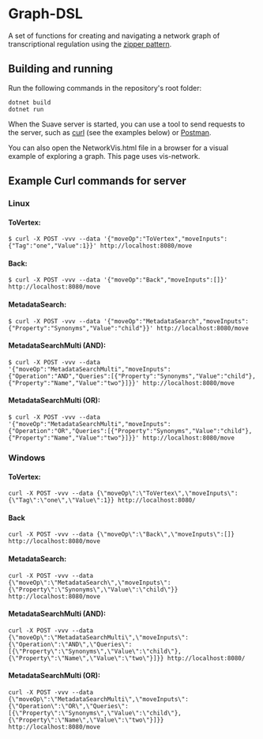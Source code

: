 # Graph-DSL
A set of functions for creating and navigating a network graph of transcriptional regulation using the [zipper pattern](https://en.wikipedia.org/wiki/Zipper_(data_structure)).

## Building and running
Run the following commands in the repository's root folder:
```
dotnet build
dotnet run
```
When the Suave server is started, you can use a tool to send requests to the server, such as [curl](https://curl.se/) (see the examples below) or [Postman](https://www.postman.com/).

You can also open the NetworkVis.html file in a browser for a visual example of exploring a graph. This page uses vis-network.

## Example Curl commands for server
### Linux
#### ToVertex:
```
$ curl -X POST -vvv --data '{"moveOp":"ToVertex","moveInputs":{"Tag":"one","Value":1}}' http://localhost:8080/move
```
#### Back:
```
$ curl -X POST -vvv --data '{"moveOp":"Back","moveInputs":[]}' http://localhost:8080/move
```
#### MetadataSearch:
```
$ curl -X POST -vvv --data '{"moveOp":"MetadataSearch","moveInputs":{"Property":"Synonyms","Value":"child"}}' http://localhost:8080/move
```
#### MetadataSearchMulti (AND):
```
$ curl -X POST -vvv --data '{"moveOp":"MetadataSearchMulti","moveInputs":{"Operation":"AND","Queries":[{"Property":"Synonyms","Value":"child"},{"Property":"Name","Value":"two"}]}}' http://localhost:8080/move
```
#### MetadataSearchMulti (OR):
```
$ curl -X POST -vvv --data '{"moveOp":"MetadataSearchMulti","moveInputs":{"Operation":"OR","Queries":[{"Property":"Synonyms","Value":"child"},{"Property":"Name","Value":"two"}]}}' http://localhost:8080/move
```

### Windows
#### ToVertex:
```
curl -X POST -vvv --data {\"moveOp\":\"ToVertex\",\"moveInputs\":{\"Tag\":\"one\",\"Value\":1}} http://localhost:8080/
```
#### Back
```
curl -X POST -vvv --data {\"moveOp\":\"Back\",\"moveInputs\":[]} http://localhost:8080/move
```
#### MetadataSearch:
```
curl -X POST -vvv --data {\"moveOp\":\"MetadataSearch\",\"moveInputs\":{\"Property\":\"Synonyms\",\"Value\":\"child\"}} http://localhost:8080/move
```
#### MetadataSearchMulti (AND):
```
curl -X POST -vvv --data {\"moveOp\":\"MetadataSearchMulti\",\"moveInputs\":{\"Operation\":\"AND\",\"Queries\":[{\"Property\":\"Synonyms\",\"Value\":\"child\"},{\"Property\":\"Name\",\"Value\":\"two\"}]}} http://localhost:8080/
```
#### MetadataSearchMulti (OR):
```
curl -X POST -vvv --data {\"moveOp\":\"MetadataSearchMulti\",\"moveInputs\":{\"Operation\":\"OR\",\"Queries\":[{\"Property\":\"Synonyms\",\"Value\":\"child\"},{\"Property\":\"Name\",\"Value\":\"two\"}]}} http://localhost:8080/move
```